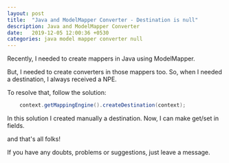```yaml
---
layout: post
title:  "Java and ModelMapper Converter - Destination is null"
description: Java and ModelMapper Converter
date:   2019-12-05 12:00:36 +0530
categories: java model mapper converter null
---
```

Recently, I needed to create mappers in Java using ModelMapper.

But, I needed to create converters in those mappers too. So, when I needed a destination, I always received a NPE.

To resolve that, follow the solution:
```java
    context.getMappingEngine().createDestination(context);
```
In this solution I created manually a destination. Now, I can make get/set in fields.

and that's all folks!

If you have any doubts, problems or suggestions, just leave a message.
